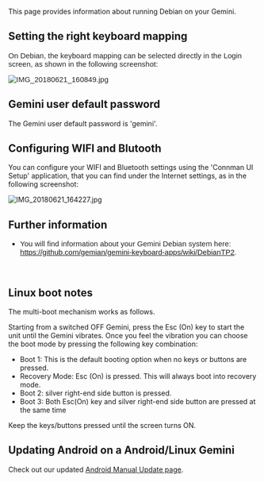 This page provides information about running Debian on your Gemini.

## Setting the right keyboard mapping<span id="Linux_boot_notes" class="mw-headline"> </span>

<span class="mw-headline"><span style="color: #252525; font-family: 'Source Sans Pro', sans-serif; font-size: 15.008px; font-style: normal; font-variant-ligatures: normal; font-variant-caps: normal; font-weight: 400; letter-spacing: normal; orphans: 2; text-align: left; text-indent: 0px; text-transform: none; white-space: normal; widows: 2; word-spacing: 0px; -webkit-text-stroke-width: 0px; background-color: #ffffff; text-decoration-style: initial; text-decoration-color: initial; display: inline !important; float: none;">On
Debian, the keyboard mapping can be selected directly in the Login
screen, as shown in the following screenshot:</span></span>

<span class="mw-headline"><span style="color: #252525; font-family: 'Source Sans Pro', sans-serif; font-size: 15.008px; font-style: normal; font-variant-ligatures: normal; font-variant-caps: normal; font-weight: 400; letter-spacing: normal; orphans: 2; text-align: left; text-indent: 0px; text-transform: none; white-space: normal; widows: 2; word-spacing: 0px; -webkit-text-stroke-width: 0px; background-color: #ffffff; text-decoration-style: initial; text-decoration-color: initial; display: inline !important; float: none;">![](IMG_20180621_160849.jpg "IMG_20180621_160849.jpg")</span></span>

## Gemini user default password

The Gemini user default password is 'gemini'.

## Configuring WIFI and Blutooth

You can configure your WIFI and Bluetooth settings using the 'Connman UI
Setup' application, that you can find under the Internet settings, as in
the following screenshot:

![](IMG_20180621_164227.jpg "IMG_20180621_164227.jpg")

## Further information

-   <span class="mw-headline"><span style="color: #252525; font-family: 'Source Sans Pro', sans-serif; font-size: 15.008px; font-style: normal; font-variant-ligatures: normal; font-variant-caps: normal; font-weight: 400; letter-spacing: normal; orphans: 2; text-align: left; text-indent: 0px; text-transform: none; white-space: normal; widows: 2; word-spacing: 0px; -webkit-text-stroke-width: 0px; background-color: #ffffff; text-decoration-style: initial; text-decoration-color: initial; display: inline !important; float: none;">You
    will find information about your Gemini Debian system here:
    [<https://github.com/gemian/gemini-keyboard-apps/wiki/DebianTP2>](https://github.com/gemian/gemini-keyboard-apps/wiki/DebianTP2).</span></span>

<span class="mw-headline"> </span>

## <span id="Linux_boot_notes" class="mw-headline">Linux boot notes</span>

The multi-boot mechanism works as follows.

Starting from a switched OFF Gemini, press the Esc (On) key to start the
unit until the Gemini vibrates. Once you feel the vibration you can
choose the boot mode by pressing the following key combination:

-   Boot 1: This is the default booting option when no keys or buttons
    are pressed.
-   Recovery Mode: Esc (On) is pressed. This will always boot into
    recovery mode.
-   Boot 2: silver right-end side button is pressed.
-   Boot 3: Both Esc(On) key and silver right-end side button are
    pressed at the same time

Keep the keys/buttons pressed until the screen turns ON.

## <span class="mw-headline">  </span><span id="Linux_boot_notes" class="mw-headline"></span><span id="Linux_boot_notes" class="mw-headline">Updating Android on a Android/Linux Gemini </span>

Check out our updated [Android Manual Update
page](Android_Manual_Update "wikilink").